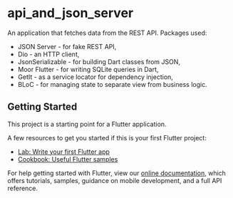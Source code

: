 # api_and_json_server

An application that fetches data from the REST API. 
Packages used:
- JSON Server - for fake REST API,
- Dio - an HTTP client,
- JsonSerializable - for building Dart classes from JSON,
- Moor Flutter - for writing SQLite queries in Dart,
- GetIt - as a service locator for dependency injection,
- BLoC - for managing state to separate view from business logic.

## Getting Started

This project is a starting point for a Flutter application.

A few resources to get you started if this is your first Flutter project:

- [Lab: Write your first Flutter app](https://flutter.dev/docs/get-started/codelab)
- [Cookbook: Useful Flutter samples](https://flutter.dev/docs/cookbook)

For help getting started with Flutter, view our
[online documentation](https://flutter.dev/docs), which offers tutorials,
samples, guidance on mobile development, and a full API reference.
